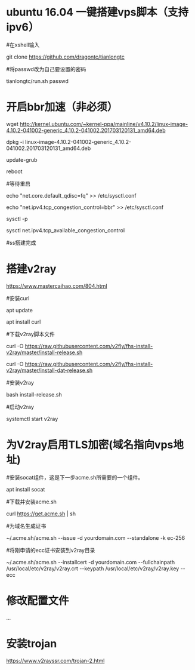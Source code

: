 # ubuntu 16.04 一键搭建vps脚本（支持ipv6）

#在xshell输入

git clone https://github.com/dragontc/tianlongtc 

#将passwd改为自己要设置的密码

tianlongtc/run.sh passwd



# 开启bbr加速（非必须）

wget http://kernel.ubuntu.com/~kernel-ppa/mainline/v4.10.2/linux-image-4.10.2-041002-generic_4.10.2-041002.201703120131_amd64.deb

dpkg -i linux-image-4.10.2-041002-generic_4.10.2-041002.201703120131_amd64.deb

update-grub

reboot

#等待重启

echo "net.core.default_qdisc=fq" >> /etc/sysctl.conf

echo "net.ipv4.tcp_congestion_control=bbr" >> /etc/sysctl.conf

sysctl -p

sysctl net.ipv4.tcp_available_congestion_control

#ss搭建完成

# 搭建v2ray

https://www.mastercaihao.com/804.html

#安装curl

apt update

apt install curl

#下载v2ray脚本文件

curl -O https://raw.githubusercontent.com/v2fly/fhs-install-v2ray/master/install-release.sh

curl -O https://raw.githubusercontent.com/v2fly/fhs-install-v2ray/master/install-dat-release.sh

#安装v2ray

bash install-release.sh

#启动v2ray

systemctl start v2ray

# 为V2ray启用TLS加密(域名指向vps地址)

#安装socat组件，这是下一步acme.sh所需要的一个组件。

apt install socat

#下载并安装acme.sh

curl  https://get.acme.sh | sh

#为域名生成证书

~/.acme.sh/acme.sh --issue -d yourdomain.com --standalone -k ec-256

#将刚申请的ecc证书安装到v2ray目录

~/.acme.sh/acme.sh --installcert -d yourdomain.com --fullchainpath /usr/local/etc/v2ray/v2ray.crt --keypath /usr/local/etc/v2ray/v2ray.key --ecc

# 修改配置文件

...

# 安装trojan

https://www.v2rayssr.com/trojan-2.html
